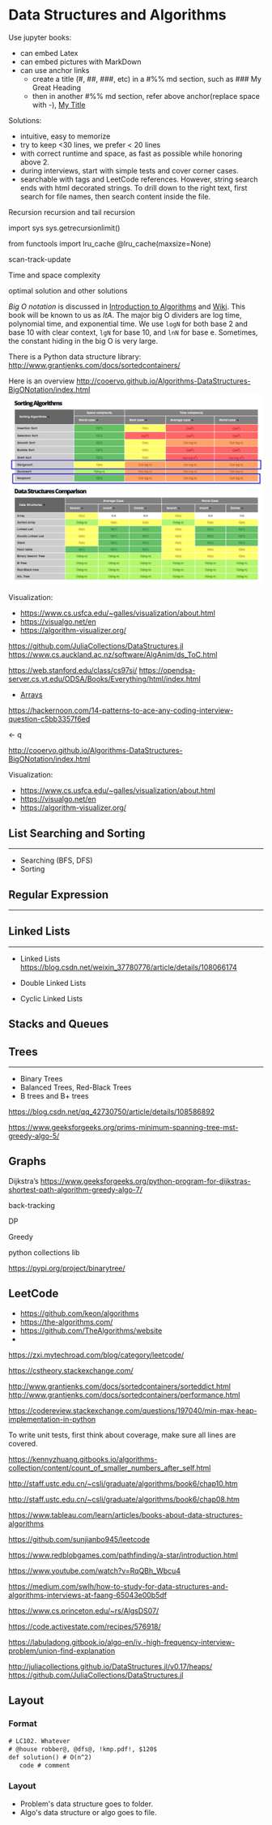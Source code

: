 # Data Structures and Algorithms

Use jupyter books:
- can embed Latex
- can embed pictures with MarkDown
- can use anchor links
    - create a title (#, ##, ###, etc) in a #%% md section, such as ### My Great Heading
    - then in another #%% md section, refer above anchor(replace space with -), [My Title](#Data-Structures-and-Algorithms)

Solutions:    
  - intuitive, easy to memorize 
  - try to keep <30 lines, we prefer < 20 lines 
  - with correct runtime and space, as fast as possible while honoring above 2.
  - during interviews, start with simple tests and cover corner cases.  
  - searchable with tags and LeetCode references. However, string search ends with
    html decorated strings. To drill down to the right text, first search for file names,
    then search content inside the file.



Recursion
recursion and tail recursion

import sys
sys.getrecursionlimit()

from functools import lru_cache
@lru_cache(maxsize=None)


scan-track-update


Time and space complexity

optimal solution and other solutions

*Big O notation* is discussed in 
[Introduction to Algorithms](docs/Introduction_to_Algorithms-3E-Comen.pdf)
and [Wiki](https://en.wikipedia.org/wiki/Sorting_algorithm).
This book will be known to us as *ItA*. The major big O dividers are log time,
polynomial time, and exponential time. We use ```logN``` for both base 2 and 
base 10 with clear context, ```lgN``` for base 10, and ```lnN``` for base e.
Sometimes, the constant hiding in the big O is very large.

There is a Python data structure library: http://www.grantjenks.com/docs/sortedcontainers/

Here is an overview
http://cooervo.github.io/Algorithms-DataStructures-BigONotation/index.html
![overview](docs/cooervo.github.io-Algorithms-DataStructures-BigONotation.png)

Visualization:
- https://www.cs.usfca.edu/~galles/visualization/about.html  
- https://visualgo.net/en  
- https://algorithm-visualizer.org/ 

https://github.com/JuliaCollections/DataStructures.jl
https://www.cs.auckland.ac.nz/software/AlgAnim/ds_ToC.html

https://web.stanford.edu/class/cs97si/
https://opendsa-server.cs.vt.edu/ODSA/Books/Everything/html/index.html

- [Arrays](docs/data_strcuture/3.array/arrays.md)

https://hackernoon.com/14-patterns-to-ace-any-coding-interview-question-c5bb3357f6ed

← q

http://cooervo.github.io/Algorithms-DataStructures-BigONotation/index.html

Visualization:
- https://www.cs.usfca.edu/~galles/visualization/about.html  
- https://visualgo.net/en  
- https://algorithm-visualizer.org/  


## List Searching and Sorting
___
- Searching (BFS, DFS)
- Sorting

## Regular Expression
___


## Linked Lists
___
- Linked Lists  
https://blog.csdn.net/weixin_37780776/article/details/108066174


- Double Linked Lists
- Cyclic Linked Lists	



## Stacks and Queues
	
## Trees
___
- Binary Trees
- Balanced Trees, Red-Black Trees
- B trees and B+ trees

https://blog.csdn.net/qq_42730750/article/details/108586892

https://www.geeksforgeeks.org/prims-minimum-spanning-tree-mst-greedy-algo-5/
	
## Graphs

Dijkstra’s
https://www.geeksforgeeks.org/python-program-for-dijkstras-shortest-path-algorithm-greedy-algo-7/




back-tracking

DP

Greedy

python collections lib

https://pypi.org/project/binarytree/


## LeetCode

- https://github.com/keon/algorithms
- https://the-algorithms.com/
- https://github.com/TheAlgorithms/website
- 

https://zxi.mytechroad.com/blog/category/leetcode/

https://cstheory.stackexchange.com/


http://www.grantjenks.com/docs/sortedcontainers/sorteddict.html
http://www.grantjenks.com/docs/sortedcontainers/performance.html


https://codereview.stackexchange.com/questions/197040/min-max-heap-implementation-in-python

To write unit tests, first think about coverage, make sure all lines are covered.

https://kennyzhuang.gitbooks.io/algorithms-collection/content/count_of_smaller_numbers_after_self.html

http://staff.ustc.edu.cn/~csli/graduate/algorithms/book6/chap10.htm

http://staff.ustc.edu.cn/~csli/graduate/algorithms/book6/chap08.htm

https://www.tableau.com/learn/articles/books-about-data-structures-algorithms

https://github.com/sunjianbo945/leetcode

https://www.redblobgames.com/pathfinding/a-star/introduction.html

https://www.youtube.com/watch?v=RqQBh_Wbcu4

https://medium.com/swlh/how-to-study-for-data-structures-and-algorithms-interviews-at-faang-65043e00b5df

https://www.cs.princeton.edu/~rs/AlgsDS07/

https://code.activestate.com/recipes/576918/

https://labuladong.gitbook.io/algo-en/iv.-high-frequency-interview-problem/union-find-explanation

http://juliacollections.github.io/DataStructures.jl/v0.17/heaps/
https://github.com/JuliaCollections/DataStructures.jl

## Layout

### Format
```
# LC102. Whatever
# @house robber@, @dfs@, !kmp.pdf!, $120$
def solution() # O(n^2)
   code # comment
```

### Layout
- Problem's data structure goes to folder.
- Algo's data structure or algo goes to file.
